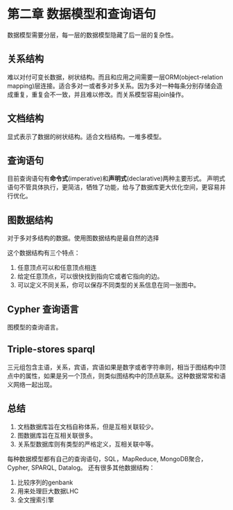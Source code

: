 # 第二章 数据模型和查询语句
数据模型需要分层，每一层的数据模型隐藏了后一层的复杂性。

## 关系结构
难以对付可变长数据，树状结构。而且和应用之间需要一层ORM(object-relation mapping)层连接。适合多对一或者多对多关系。因为多对一种每条分别存储会造成重复，重复会不一致，并且难以修改。而关系模型容易join操作。

## 文档结构
显式表示了数据的树状结构。适合文档结构。一堆多模型。

## 查询语句
目前查询语句有**命令式**(imperative)和**声明式**(declarative)两种主要形式。
声明式语句不管具体执行，更简洁，牺牲了功能，给与了数据库更大优化空间，更容易并行优化。

## 图数据结构
对于多对多结构的数据。使用图数据结构是最自然的选择

这个数据结构有三个特点：
1.  任意顶点可以和任意顶点相连
2.  给定任意顶点，可以很快找到指向它或者它指向的边。
3.  可以定义不同关系，你可以保存不同类型的关系信息在同一张图中。

## Cypher 查询语言
图模型的查询语言。

## Triple-stores sparql
 三元组包含主语，关系，宾语，宾语如果是数字或者字符串则，相当于图结构中顶点中的属性，如果是另一个顶点，则类似图结构中的顶点联系。这种数据常常和语义网络一起出现。

## 总结 
1. 文档数据库旨在文档自称体系，但是互相关联较少。
2. 图数据库旨在互相关联很多。
3. 关系型数据库则有类型的严格定义，互相关联中等。

每种数据模型都有自己的查询语句，SQL，MapReduce, MongoDB聚合，Cypher, SPARQL, Datalog。
还有很多其他数据结构：
1. 比较序列的genbank
2. 用来处理巨大数据LHC
3. 全文搜索引擎

